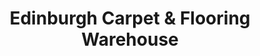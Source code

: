 ---
title: "Edinburgh Carpet & Flooring Warehouse"
url: /dunfermline/edinburgh-carpet-und-flooring-warehouse/
shop: Teppiche
---
